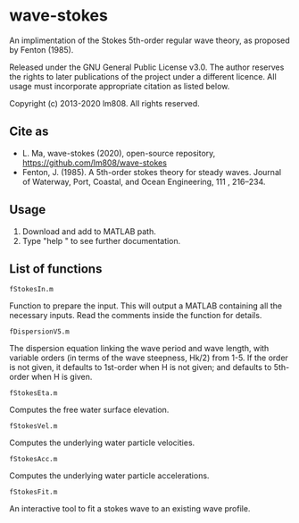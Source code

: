 # wave-stokes

An implimentation of the Stokes 5th-order regular wave theory, as proposed by Fenton (1985).

Released under the GNU General Public License v3.0. The author reserves the rights to later publications of the project under a different licence. All usage must incorporate appropriate citation as listed below.

Copyright (c) 2013-2020 lm808. All rights reserved.

## Cite as

* L. Ma, wave-stokes (2020), open-source repository, https://github.com/lm808/wave-stokes
* Fenton, J. (1985). A 5th-order stokes theory for steady waves. Journal of Waterway, Port, Coastal, and Ocean Engineering, 111 , 216–234.

## Usage

1. Download and add to MATLAB path.
2. Type "help <function name>" to see further documentation.

## List of functions

`fStokesIn.m`

Function to prepare the input. This will output a MATLAB containing all the necessary inputs. Read the comments inside the function for details.

`fDispersionV5.m`

The dispersion equation linking the wave period and wave length, with variable orders (in terms of the wave steepness, Hk/2) from 1-5. If the order is not given, it defaults to 1st-order when H is not given; and defaults to 5th-order when H is given.

`fStokesEta.m`

Computes the free water surface elevation.

`fStokesVel.m`

Computes the underlying water particle velocities.

`fStokesAcc.m`

Computes the underlying water particle accelerations.

`fStokesFit.m`

An interactive tool to fit a stokes wave to an existing wave profile.
